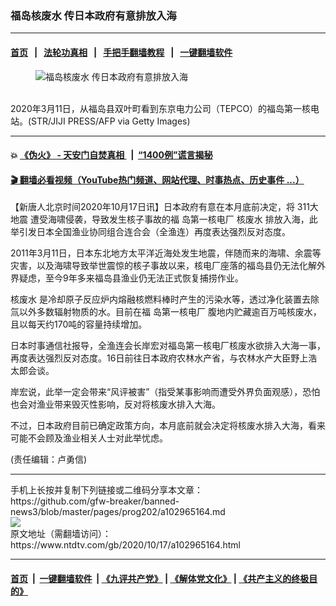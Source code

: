### 福岛核废水 传日本政府有意排放入海
------------------------

#### [首页](https://github.com/gfw-breaker/banned-news3/blob/master/README.md) &nbsp;&nbsp;|&nbsp;&nbsp; [法轮功真相](https://github.com/begood0513/basic/blob/master/README.md)  &nbsp;&nbsp;|&nbsp;&nbsp; [手把手翻墙教程](https://github.com/gfw-breaker/guides/wiki)  &nbsp;&nbsp;|&nbsp;&nbsp; [一键翻墙软件](https://github.com/gfw-breaker/nogfw/blob/master/README.md)  



<div><div class="featured_image">
 <figure>
  <img alt="福岛核废水 传日本政府有意排放入海" src="https://i.ntdtv.com/assets/uploads/2020/10/GettyImages-1206513823-800x450.jpg"/>
 </figure><br/>
 <span class="caption">
  2020年3月11日，从福岛县双叶町看到东京电力公司（TEPCO）的福岛第一核电站。(STR/JIJI PRESS/AFP via Getty Images)
 </span>
</div>
</div><hr/>

#### 💥 [《伪火》 - 天安门自焚真相 ](http://158.247.195.190:10000/videos/blog/weihuo.html)&nbsp; |&nbsp; [“1400例”谎言揭秘  ](http://158.247.195.190:10000/videos/blog/jiexi1400.html)

#### [ 🎬  翻墙必看视频（YouTube热门频道、网站代理、时事热点、历史事件 ...）](https://github.com/gfw-breaker/links/blob/master/banned.md)

<div><div class="post_content" itemprop="articleBody">
 <p>
  【新唐人北京时间2020年10月17日讯】日本政府有意在本月底前决定，将
  <ok href="https://www.ntdtv.com/gb/311大地震.htm">
   311大地震
  </ok>
  遭受海啸侵袭，导致发生核子事故的福
  <ok href="https://www.ntdtv.com/gb/岛第一核电厂.htm">
   岛第一核电厂
  </ok>
  <ok href="https://www.ntdtv.com/gb/核废水.htm">
   核废水
  </ok>
  排放入海，此举引发日本全国渔业协同组合连合会（全渔连）再度表达强烈反对态度。
 </p>
 <p>
  2011年3月11日，日本东北地方太平洋近海处发生地震，伴随而来的海啸、余震等灾害，以及海啸导致举世震惊的核子事故以来，核电厂座落的福岛县仍无法化解外界疑虑，至今9年多来福岛县渔业仍无法正式恢复捕捞作业。
 </p>
 <p>
  <ok href="https://www.ntdtv.com/gb/核废水.htm">
   核废水
  </ok>
  是冷却原子反应炉内熔融核燃料棒时产生的污染水等，透过净化装置去除氚以外多数辐射物质的水。目前在福
  <ok href="https://www.ntdtv.com/gb/岛第一核电厂.htm">
   岛第一核电厂
  </ok>
  腹地内贮藏逾百万吨核废水，且以每天约170吨的容量持续增加。
 </p>
 <p>
  日本时事通信社报导，全渔连会长岸宏对福岛第一核电厂核废水欲排入大海一事，再度表达强烈反对态度。16日前往日本政府农林水产省，与农林水产大臣野上浩太郎会谈。
 </p>
 <p>
  岸宏说，此举一定会带来“风评被害”（指受某事影响而遭受外界负面观感），恐怕也会对渔业带来毁灭性影响，反对将核废水排入大海。
 </p>
 <p>
  不过，日本政府目前已确定政策方向，本月底前就会决定将核废水排入大海，看来可能不会顾及渔业相关人士对此举忧虑。
 </p>
 <p>
  (责任编辑：卢勇信)
 </p>
 <div class="single_ad">
 </div>
</div>
</div>
<hr/>
手机上长按并复制下列链接或二维码分享本文章：<br/>
https://github.com/gfw-breaker/banned-news3/blob/master/pages/prog202/a102965164.md <br/>
<a href='https://github.com/gfw-breaker/banned-news3/blob/master/pages/prog202/a102965164.md'><img src='https://github.com/gfw-breaker/banned-news3/blob/master/pages/prog202/a102965164.md.png'/></a> <br/>
原文地址（需翻墙访问）：https://www.ntdtv.com/gb/2020/10/17/a102965164.html


------------------------
#### [首页](https://github.com/gfw-breaker/banned-news3/blob/master/README.md) &nbsp;|&nbsp; [一键翻墙软件](https://github.com/gfw-breaker/nogfw/blob/master/README.md) &nbsp;| [《九评共产党》](https://github.com/gfw-breaker/9ping.md/blob/master/README.md#九评之一评共产党是什么) | [《解体党文化》](https://github.com/gfw-breaker/jtdwh.md/blob/master/README.md) | [《共产主义的终极目的》](https://github.com/gfw-breaker/gczydzjmd.md/blob/master/README.md)


<img src='http://gfw-breaker.win/banned-news3/pages/prog202/a102965164.md' width='0px' height='0px'/>
